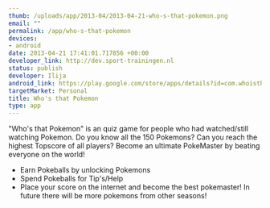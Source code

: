 ```yaml
--- 
thumb: /uploads/app/2013-04/2013-04-21-who-s-that-pokemon.png
email: ""
permalink: /app/who-s-that-pokemon
devices: 
- android
date: 2013-04-21 17:41:01.717856 +00:00
developer_link: http://dev.sport-trainingen.nl
status: publish
developer: Ilija
android_link: https://play.google.com/store/apps/details?id=com.whoisthatpokemon.game#?t=W251bGwsMSwxLDIxMiwiY29tLndob2lzdGhhdHBva2Vtb24uZ2FtZSJd
targetMarket: Personal
title: Who's that Pokemon
type: app
---
```


"Who's that Pokemon" is an quiz game for people who had watched/still watching Pokemon. Do you know all the 150 Pokemons? Can you reach the highest Topscore of all players?
Become an ultimate PokeMaster by beating everyone on the world!
- Earn Pokeballs by unlocking Pokemons
- Spend Pokeballs for Tip's/Help
- Place your score on the internet and become the best pokemaster!
In future there will be more pokemons from other seasons!
